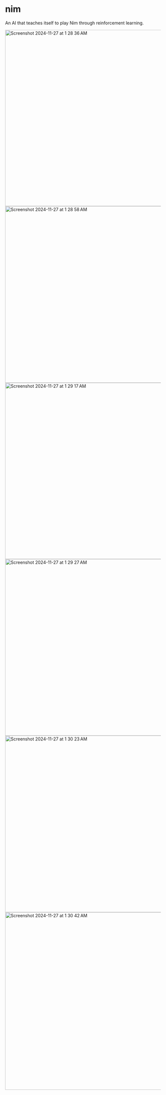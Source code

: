 # nim
An AI that teaches itself to play Nim through reinforcement learning.

<img width="568" alt="Screenshot 2024-11-27 at 1 28 36 AM" src="https://github.com/user-attachments/assets/78b01d14-ee46-4453-b959-f76a07aa20f8">

<img width="569" alt="Screenshot 2024-11-27 at 1 28 58 AM" src="https://github.com/user-attachments/assets/3be1c2fd-ec43-4689-9361-f1dd8ad8a7a6">

<img width="568" alt="Screenshot 2024-11-27 at 1 29 17 AM" src="https://github.com/user-attachments/assets/1ac337a2-8fe6-4ec5-a40a-3d9c77fa7d04">

<img width="569" alt="Screenshot 2024-11-27 at 1 29 27 AM" src="https://github.com/user-attachments/assets/0d4425f3-b397-4ff0-904b-70e43ae58149">

<img width="569" alt="Screenshot 2024-11-27 at 1 30 23 AM" src="https://github.com/user-attachments/assets/5767cbb1-6c24-4e7d-9a49-d8b0d104bc0b">

<img width="572" alt="Screenshot 2024-11-27 at 1 30 42 AM" src="https://github.com/user-attachments/assets/0c2f123c-8298-49d0-be66-0cc256a5ca1c">

